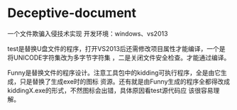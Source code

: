 ﻿# Deceptive-document
一个文件欺骗入侵技术实现
开发环境：windows、vs2013
 
test是替换U盘文件的程序，打开VS2013后还需修改项目属性才能编译，一个是将UNICODE字符集改为多字节字符集
，二是关闭文件安全检查。才能通过编译。

Funny是替换文件的程序设计。注意工具包中的kidding可执行程序，全是由它生成，只是替换了生成exe时的图标
资源。还有就是由Funny生成的程序全都得改成kiddingX.exe的形式，不然图标会出错，具体原因看test源代码应
该很容易理解。